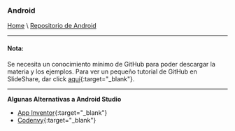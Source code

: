 ### Android

[Home](https://profesantiago.github.io) \ [Repositorio de Android](https://github.com/ProfeSantiago/Android-Java)


<hr/>

#### Nota:
Se necesita un conocimiento mínimo de GitHub para poder descargar la materia y los ejemplos.
Para ver un pequeño tutorial de GitHub en SlideShare, dar click [aquí](https://www.slideshare.net/santiagorodriguezpaniagua/git-hub-amp-github-desktop-2019){:target="_blank"}. 
<hr/>


**Algunas Alternativas a Android Studio**
- [App Inventor](http://ai2.appinventor.mit.edu/){:target="_blank"}
- [Codenvy](https://codenvy.io/){:target="_blank"}
